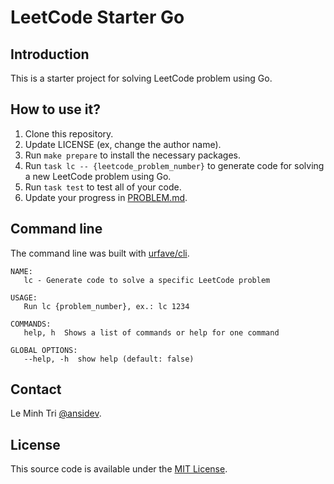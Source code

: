 # LeetCode Starter Go

## Introduction

This is a starter project for solving LeetCode problem using Go.

## How to use it?

1. Clone this repository.
2. Update LICENSE (ex, change the author name).
3. Run `make prepare` to install the necessary packages.
4. Run `task lc -- {leetcode_problem_number}` to generate code for solving a new LeetCode problem using Go.
5. Run `task test` to test all of your code.
6. Update your progress in [PROBLEM.md](/PROBLEMS.md).

## Command line

The command line was built with [urfave/cli](https://github.com/urfave/cli).
```
NAME:
   lc - Generate code to solve a specific LeetCode problem

USAGE:
   Run lc {problem_number}, ex.: lc 1234

COMMANDS:
   help, h  Shows a list of commands or help for one command

GLOBAL OPTIONS:
   --help, -h  show help (default: false)
```

## Contact

Le Minh Tri [@ansidev](https://ansidev.xyz/about).

## License

This source code is available under the [MIT License](/LICENSE).
